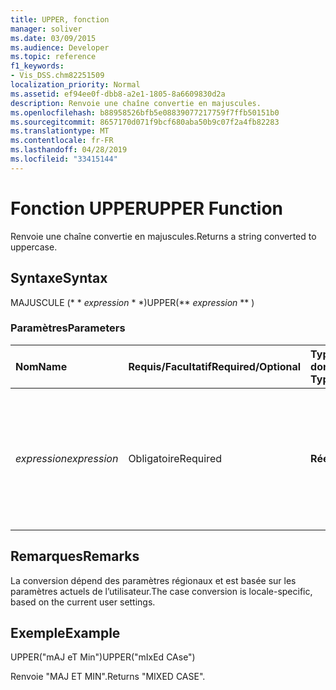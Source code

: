```yaml
---
title: UPPER, fonction
manager: soliver
ms.date: 03/09/2015
ms.audience: Developer
ms.topic: reference
f1_keywords:
- Vis_DSS.chm82251509
localization_priority: Normal
ms.assetid: ef94ee0f-dbb8-a2e1-1805-8a6609830d2a
description: Renvoie une chaîne convertie en majuscules.
ms.openlocfilehash: b88958526bfb5e08839077217759f7ffb50151b0
ms.sourcegitcommit: 8657170d071f9bcf680aba50b9c07f2a4fb82283
ms.translationtype: MT
ms.contentlocale: fr-FR
ms.lasthandoff: 04/28/2019
ms.locfileid: "33415144"
---
```

# <a name="upper-function"></a><span data-ttu-id="7b3c4-103">Fonction UPPER</span><span class="sxs-lookup"><span data-stu-id="7b3c4-103">UPPER Function</span></span>

<span data-ttu-id="7b3c4-104">Renvoie une chaîne convertie en majuscules.</span><span class="sxs-lookup"><span data-stu-id="7b3c4-104">Returns a string converted to uppercase.</span></span>
  
## <a name="syntax"></a><span data-ttu-id="7b3c4-105">Syntaxe</span><span class="sxs-lookup"><span data-stu-id="7b3c4-105">Syntax</span></span>

<span data-ttu-id="7b3c4-106">MAJUSCULE (\* \* *expression* \* \*)</span><span class="sxs-lookup"><span data-stu-id="7b3c4-106">UPPER(\*\* *expression* \*\* )</span></span> 
  
### <a name="parameters"></a><span data-ttu-id="7b3c4-107">Paramètres</span><span class="sxs-lookup"><span data-stu-id="7b3c4-107">Parameters</span></span>

|<span data-ttu-id="7b3c4-108">**Nom**</span><span class="sxs-lookup"><span data-stu-id="7b3c4-108">**Name**</span></span>|<span data-ttu-id="7b3c4-109">**Requis/Facultatif**</span><span class="sxs-lookup"><span data-stu-id="7b3c4-109">**Required/Optional**</span></span>|<span data-ttu-id="7b3c4-110">**Type de données**</span><span class="sxs-lookup"><span data-stu-id="7b3c4-110">**Data Type**</span></span>|<span data-ttu-id="7b3c4-111">**Description**</span><span class="sxs-lookup"><span data-stu-id="7b3c4-111">**Description**</span></span>|
|:-----|:-----|:-----|:-----|
| <span data-ttu-id="7b3c4-112">_expression_</span><span class="sxs-lookup"><span data-stu-id="7b3c4-112">_expression_</span></span> <br/> |<span data-ttu-id="7b3c4-113">Obligatoire</span><span class="sxs-lookup"><span data-stu-id="7b3c4-113">Required</span></span>  <br/> |<span data-ttu-id="7b3c4-114">**Réelle**</span><span class="sxs-lookup"><span data-stu-id="7b3c4-114">**Varies**</span></span> <br/> | <span data-ttu-id="7b3c4-115">Chaîne, référence de cellule ou expression ; le résultat est converti en une chaîne à son tour convertie en majuscules.</span><span class="sxs-lookup"><span data-stu-id="7b3c4-115">A string, a cell reference, or an expression; the result is converted to a string, which is then converted to uppercase.</span></span>  <br/> |
   
## <a name="remarks"></a><span data-ttu-id="7b3c4-116">Remarques</span><span class="sxs-lookup"><span data-stu-id="7b3c4-116">Remarks</span></span>

<span data-ttu-id="7b3c4-117">La conversion dépend des paramètres régionaux et est basée sur les paramètres actuels de l’utilisateur.</span><span class="sxs-lookup"><span data-stu-id="7b3c4-117">The case conversion is locale-specific, based on the current user settings.</span></span> 
  
## <a name="example"></a><span data-ttu-id="7b3c4-118">Exemple</span><span class="sxs-lookup"><span data-stu-id="7b3c4-118">Example</span></span>

<span data-ttu-id="7b3c4-119">UPPER("mAJ eT Min")</span><span class="sxs-lookup"><span data-stu-id="7b3c4-119">UPPER("mIxEd CAse")</span></span> 
  
<span data-ttu-id="7b3c4-120">Renvoie "MAJ ET MIN".</span><span class="sxs-lookup"><span data-stu-id="7b3c4-120">Returns "MIXED CASE".</span></span> 
  

